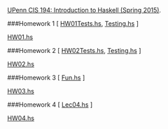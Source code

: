 [UPenn CIS 194: Introduction to Haskell (Spring 2015)](http://www.seas.upenn.edu/~cis194/spring15/).

###Homework 1
[ [HW01Tests.hs](https://github.com/RahnX/UPenn-CIS-194-2015/blob/master/Homework_1/HW01Tests.hs),
[Testing.hs](https://github.com/RahnX/UPenn-CIS-194-2015/blob/master/Homework_1/Testing.hs) ]

[HW01.hs](https://github.com/RahnX/UPenn-CIS-194-2015/blob/master/Homework_1/HW01.hs)

###Homework 2
[ [HW02Tests.hs](https://github.com/RahnX/UPenn-CIS-194-2015/blob/master/Homework_2/HW02Tests.hs), [Testing.hs](https://github.com/RahnX/UPenn-CIS-194-2015/blob/master/Homework_2/Testing.hs) ]

[HW02.hs](https://github.com/RahnX/UPenn-CIS-194-2015/blob/master/Homework_2/HW02.hs)

###Homework 3
[ [Fun.hs](https://github.com/RahnX/UPenn-CIS-194-2015/blob/master/Homework_3/Fun.hs) ]

[HW03.hs](https://github.com/RahnX/UPenn-CIS-194-2015/blob/master/Homework_3/HW03.hs)

###Homework 4
[ [Lec04.hs](https://github.com/RahnX/UPenn-CIS-194-2015/blob/master/Homework_4/Lec04.hs) ]

[HW04.hs](https://github.com/RahnX/UPenn-CIS-194-2015/blob/master/Homework_4/HW04.hs)